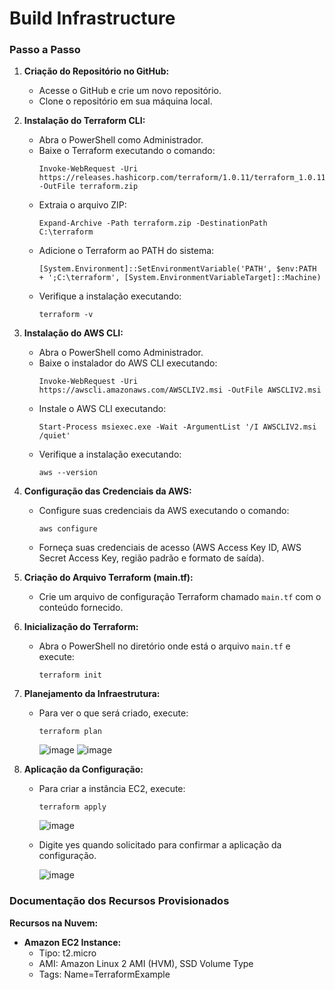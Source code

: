 # Build Infrastructure

### Passo a Passo

1. **Criação do Repositório no GitHub:**
   - Acesse o GitHub e crie um novo repositório.
   - Clone o repositório em sua máquina local.

2. **Instalação do Terraform CLI:**
   - Abra o PowerShell como Administrador.
   - Baixe o Terraform executando o comando:
     ```shell
     Invoke-WebRequest -Uri https://releases.hashicorp.com/terraform/1.0.11/terraform_1.0.11_windows_amd64.zip -OutFile terraform.zip
     ```
   - Extraia o arquivo ZIP:
     ```shell
     Expand-Archive -Path terraform.zip -DestinationPath C:\terraform
     ```
   - Adicione o Terraform ao PATH do sistema:
     ```shell
     [System.Environment]::SetEnvironmentVariable('PATH', $env:PATH + ';C:\terraform', [System.EnvironmentVariableTarget]::Machine)
     ```
   - Verifique a instalação executando:
     ```shell
     terraform -v
     ```

3. **Instalação do AWS CLI:**
   - Abra o PowerShell como Administrador.
   - Baixe o instalador do AWS CLI executando:
     ```shell
     Invoke-WebRequest -Uri https://awscli.amazonaws.com/AWSCLIV2.msi -OutFile AWSCLIV2.msi
     ```
   - Instale o AWS CLI executando:
     ```shell
     Start-Process msiexec.exe -Wait -ArgumentList '/I AWSCLIV2.msi /quiet'
     ```
   - Verifique a instalação executando:
     ```shell
     aws --version
     ```

4. **Configuração das Credenciais da AWS:**
   - Configure suas credenciais da AWS executando o comando:
     ```shell
     aws configure
     ```
   - Forneça suas credenciais de acesso (AWS Access Key ID, AWS Secret Access Key, região padrão e formato de saída).

5. **Criação do Arquivo Terraform (main.tf):**
   - Crie um arquivo de configuração Terraform chamado `main.tf` com o conteúdo fornecido.

6. **Inicialização do Terraform:**
   - Abra o PowerShell no diretório onde está o arquivo `main.tf` e execute:
     ```shell
     terraform init
     ```

7. **Planejamento da Infraestrutura:**
   - Para ver o que será criado, execute:
     ```shell
     terraform plan
     ```

     ![image](https://github.com/sophiatosarr/build-infrastructure/assets/99216420/1cc4e059-929a-4fb5-a488-58eddd0c3c0d)
     ![image](https://github.com/sophiatosarr/build-infrastructure/assets/99216420/1ce69414-9f2c-46a7-ba5d-8c080ce05ab5)



8. **Aplicação da Configuração:**
   - Para criar a instância EC2, execute:
     ```shell
     terraform apply
     ```

     ![image](https://github.com/sophiatosarr/build-infrastructure/assets/99216420/d8fc5e6b-d9e9-4efc-bdac-6a85e4169222)

   - Digite yes quando solicitado para confirmar a aplicação da configuração.
  
     ![image](https://github.com/sophiatosarr/build-infrastructure/assets/99216420/06c8fb57-59e2-4514-8adb-d09a78026c20)


### Documentação dos Recursos Provisionados

**Recursos na Nuvem:**
- **Amazon EC2 Instance:**
  - Tipo: t2.micro
  - AMI: Amazon Linux 2 AMI (HVM), SSD Volume Type
  - Tags: Name=TerraformExample
